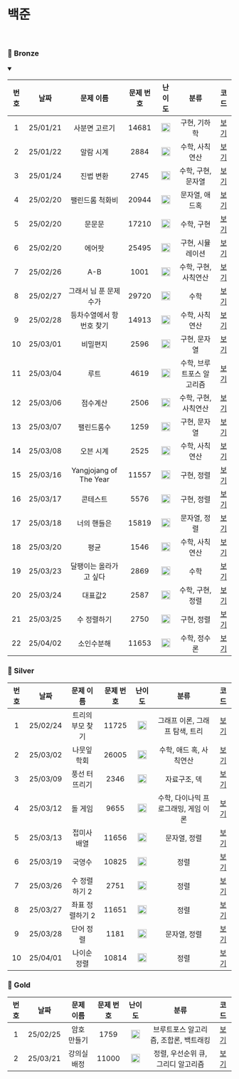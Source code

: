 백준 
==============================
<br>

### 🥉 Bronze
<details open>
<summary></summary>

| 번호 |    날짜    |         문제 이름          | 문제 번호 |                                 난이도                                 |       분류       |                       코드                        |  
|:--:|:--------:|:----------------------:|:-----:|:-------------------------------------------------------------------:|:--------------:|:-----------------------------------------------:|
| 1  | 25/01/21 |        사분면 고르기         | 14681 | <img src="https://static.solved.ac/tier_small/1.svg" width="20px"/> |    구현, 기하학     |          [보기](./Bronze/사분면%20고르기.cpp)           |  |
| 2  | 25/01/22 |         알람 시계          | 2884  | <img src="https://static.solved.ac/tier_small/3.svg" width="20px"/> |    수학, 사칙연산    |           [보기](./Bronze/알람%20시계.cpp)            |  |
| 3  | 25/01/24 |         진법 변환          | 2745  | <img src="https://static.solved.ac/tier_small/4.svg" width="20px"/> |  수학, 구현, 문자열   |           [보기](./Bronze/진법%20변환.cpp)            |  |
| 4  | 25/02/20 |        팰린드롬 척화비        | 20944 | <img src="https://static.solved.ac/tier_small/3.svg" width="20px"/> |    문자열, 애드혹    |          [보기](./Bronze/팰린드롬%20척화비.cpp)          |  |
| 5  | 25/02/20 |          문문문           | 17210 | <img src="https://static.solved.ac/tier_small/3.svg" width="20px"/> |     수학, 구현     |             [보기](./Bronze/문문문.cpp)              |  |
| 6  | 25/02/20 |          에어팟           | 25495 | <img src="https://static.solved.ac/tier_small/4.svg" width="20px"/> |   구현, 시뮬레이션    |             [보기](./Bronze/에어팟.cpp)              |  |
| 7  | 25/02/26 |          A-B           | 1001  | <img src="https://static.solved.ac/tier_small/1.svg" width="20px"/> |  수학, 구현, 사칙연산  |             [보기](./Bronze/A-B.cpp)              |  |
| 8  | 25/02/27 |     그래서 님 푼 문제 수가      | 29720 | <img src="https://static.solved.ac/tier_small/3.svg" width="20px"/> |       수학       |    [보기](./Bronze/그래서%20님%20푼%20문제%20수가.cpp)     |  |
| 9  | 25/02/28 |     등차수열에서 항 번호 찾기     | 14913 | <img src="https://static.solved.ac/tier_small/3.svg" width="20px"/> |    수학, 사칙연산    |     [보기](./Bronze/등차수열에서%20항%20번호%20찾기.cpp)     |  |
| 10 | 25/03/01 |          비밀편지          | 2596  | <img src="https://static.solved.ac/tier_small/5.svg" width="20px"/> |    구현, 문자열     |             [보기](./Bronze/비밀편지.cpp)             |  |
| 11 | 25/03/04 |           루트           | 4619  | <img src="https://static.solved.ac/tier_small/3.svg" width="20px"/> | 수학, 브루트포스 알고리즘 |              [보기](./Bronze/루트.cpp)              |  |
| 12 | 25/03/06 |          점수계산          | 2506  | <img src="https://static.solved.ac/tier_small/3.svg" width="20px"/> |  수학, 구현, 사칙연산  |             [보기](./Bronze/점수계산.cpp)             |  |
| 13 | 25/03/07 |         팰린드롬수          | 1259  | <img src="https://static.solved.ac/tier_small/5.svg" width="20px"/> |    구현, 문자열     |            [보기](./Bronze/팰린드롬수.cpp)             |  |
| 14 | 25/03/08 |         오븐 시계          | 2525  | <img src="https://static.solved.ac/tier_small/3.svg" width="20px"/> |    수학, 사칙연산    |           [보기](./Bronze/오븐%20시계.cpp)            |  |
| 15 | 25/03/16 | Yangjojang of The Year | 11557 | <img src="https://static.solved.ac/tier_small/5.svg" width="20px"/> |     구현, 정렬     | [보기](./Bronze/Yangjojang%20of%20The%20Year.cpp) |  |
| 16 | 25/03/17 |          콘테스트          | 5576  | <img src="https://static.solved.ac/tier_small/4.svg" width="20px"/> |     구현, 정렬     |             [보기](./Bronze/콘테스트.cpp)             |  |
| 17 | 25/03/18 |         너의 핸들은         | 15819 | <img src="https://static.solved.ac/tier_small/5.svg" width="20px"/> |    문자열, 정렬     |           [보기](./Bronze/너의%20핸들은.cpp)           |  |
| 18 | 25/03/20 |           평균           | 1546  | <img src="https://static.solved.ac/tier_small/5.svg" width="20px"/> |    수학, 사칙연산    |              [보기](./Bronze/평균.cpp)              |  |
| 19 | 25/03/23 |      달팽이는 올라가고 싶다      | 2869  | <img src="https://static.solved.ac/tier_small/5.svg" width="20px"/> |       수학       |       [보기](./Bronze/달팽이는%20올라가고%20싶다.cpp)       |  |
| 20 | 25/03/24 |          대표값2          | 2587  | <img src="https://static.solved.ac/tier_small/4.svg" width="20px"/> |   수학, 구현, 정렬   |             [보기](./Bronze/대표값2.cpp)             |  |
| 21 | 25/03/25 |         수 정렬하기         | 2750  | <img src="https://static.solved.ac/tier_small/4.svg" width="20px"/> |     구현, 정렬     |           [보기](./Bronze/수%20정렬하기.cpp)           |  |
| 22 | 25/04/02 |         소인수분해          | 11653 | <img src="https://static.solved.ac/tier_small/5.svg" width="20px"/> |    수학, 정수론     |            [보기](./Bronze/소인수분해.cpp)             |  |

</details>

### 🥈 Silver

| 번호 |    날짜    |   문제 이름   | 문제 번호 |                                 난이도                                 |          분류           |                코드                |  
|:--:|:--------:|:---------:|:-----:|:-------------------------------------------------------------------:|:---------------------:|:--------------------------------:|
| 1  | 25/02/24 | 트리의 부모 찾기 | 11725 | <img src="https://static.solved.ac/tier_small/9.svg" width="20px"/> |  그래프 이론, 그래프 탐색, 트리   | [보기](./Silver/트리의%20부모%20찾기.cpp) |  |
| 2  | 25/03/02 |  나뭇잎 학회   | 26005 | <img src="https://static.solved.ac/tier_small/6.svg" width="20px"/> |    수학, 애드 혹, 사칙연산     |   [보기](./Silver/나뭇잎%20학회.cpp)    |  |
| 3  | 25/03/09 |  풍선 터뜨리기  | 2346  | <img src="https://static.solved.ac/tier_small/8.svg" width="20px"/> |        자료구조, 덱        |   [보기](./Silver/풍선%20터뜨리기.cpp)   |  |
| 4  | 25/03/12 |   돌 게임    | 9655  | <img src="https://static.solved.ac/tier_small/6.svg" width="20px"/> | 수학, 다이나믹 프로그래밍, 게임 이론 |    [보기](./Silver/돌%20게임.cpp)     |  |
| 5  | 25/03/13 |  접미사 배열   | 11656 | <img src="https://static.solved.ac/tier_small/7.svg" width="20px"/> |        문자열, 정렬        |   [보기](./Silver/접미사%20배열.cpp)    |  |
| 6  | 25/03/19 |    국영수    | 10825 | <img src="https://static.solved.ac/tier_small/7.svg" width="20px"/> |          정렬           |      [보기](./Silver/국영수.cpp)      |  |
| 7  | 25/03/26 | 수 정렬하기 2  | 2751  | <img src="https://static.solved.ac/tier_small/6.svg" width="20px"/> |          정렬           | [보기](./Silver/수%20정렬하기%202.cpp)  |  |
| 8  | 25/03/27 | 좌표 정렬하기 2 | 11651 | <img src="https://static.solved.ac/tier_small/6.svg" width="20px"/> |          정렬           | [보기](./Silver/좌표%20정렬하기%202.cpp) |  |
| 9  | 25/03/28 |   단어 정렬   | 1181  | <img src="https://static.solved.ac/tier_small/6.svg" width="20px"/> |        문자열, 정렬        |    [보기](./Silver/단어%20정렬.cpp)    |  |
| 10  | 25/04/01 |  나이순 정렬   | 10814 | <img src="https://static.solved.ac/tier_small/6.svg" width="20px"/> |          정렬           |   [보기](./Silver/나이순%20정렬.cpp)    |  |

### 🥇 Gold

| 번호 |    날짜    | 문제 이름  | 문제 번호 |                                 난이도                                  |          분류           |            코드             |  
|:--:|:--------:|:------:|:-----:|:--------------------------------------------------------------------:|:---------------------:|:-------------------------:|
| 1  | 25/02/25 | 암호 만들기 | 1759  | <img src="https://static.solved.ac/tier_small/11.svg" width="20px"/> | 브루트포스 알고리즘, 조합론, 백트래킹 | [보기](./Gold/암호%20만들기.cpp) |  |
| 2  | 25/03/21 | 강의실 배정 | 11000 | <img src="https://static.solved.ac/tier_small/11.svg" width="20px"/> | 정렬, 우선순위 큐, 그리디 알고리즘  | [보기](./Gold/강의실%20배정.cpp) |  |


[Bronze5]: https://static.solved.ac/tier_small/1.svg
[Bronze4]: https://static.solved.ac/tier_small/2.svg
[Bronze3]: https://static.solved.ac/tier_small/3.svg
[Bronze2]: https://static.solved.ac/tier_small/4.svg
[Bronze1]: https://static.solved.ac/tier_small/5.svg
[Silver5]: https://static.solved.ac/tier_small/6.svg
[Silver4]: https://static.solved.ac/tier_small/7.svg
[Silver3]: https://static.solved.ac/tier_small/8.svg
[Silver2]: https://static.solved.ac/tier_small/9.svg
[Silver1]: https://static.solved.ac/tier_small/10.svg
[Gold5]: https://static.solved.ac/tier_small/11.svg
[Gold4]: https://static.solved.ac/tier_small/12.svg
[Gold3]: https://static.solved.ac/tier_small/13.svg
[Gold2]: https://static.solved.ac/tier_small/14.svg
[Gold1]: https://static.solved.ac/tier_small/15.svg